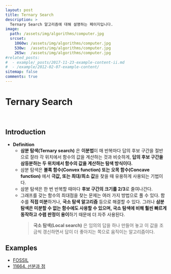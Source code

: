 ```yaml
---
layout: post
title: Ternary Search
description: >
  Ternary Search 알고리즘에 대해 설명하는 페이지입니다.
image: 
  path: /assets/img/algorithms/computer.jpg
  srcset:
    1060w: /assets/img/algorithms/computer.jpg
    530w:  /assets/img/algorithms/computer.jpg
    265w:  /assets/img/algorithms/computer.jpg
#related_posts:
#  - example/_posts/2017-11-23-example-content-ii.md
#  - /example/2012-02-07-example-content/
sitemap: false
comments: true
---
```


# Ternary Search

<br>

## Introduction
- **Definition**
  - **삼분 탐색(Ternary search)** 은 **이분법**이 매 반복마다 답의 후보 구간을 절반으로 잘라 각 위치에서 함수의 값을 계산하는 것과 비슷하게, **답의 후보 구간을 삼등분하는 두 위치에서 함수의 값을 계산하는 탐색 방식이다.**
  - 삼분 탐색은 **볼록 함수(Convex function) 또는 오목 함수(Concave function)** 에서 **극값, 또는 최대/최소 값**을 찾을 때 유용하게 사용되는 기법이다.
  - 삼분 탐색은 한 번 반복할 때마다 **후보 구간의 크기를 2/3**로 줄여나간다.
  - 그래프를 갖는 함수의 최대점을 찾는 문제는 여러 가지 방법으로 풀 수 있다. 함수를 **직접 미분**하거나, **국소 탐색 알고리즘** 등으로 해결할 수 있다. 그러나 **삼분 탐색은 미분할 수 없는 함수에도 사용할 수 있으며, 국소 탐색에 비해 훨씬 빠르게 동작하고 수렴 판정이 용이**하기 때문에 더 자주 사용된다.
    > **국소 탐색(Local search)** 은 임의의 답을 하나 만들어 놓고 이 값을 조금씩 갱신하면서 답이 더 좋아지는 쪽으로 움직이는 알고리즘이다.

## Examples
- <a href="https://github.com/HyunJinNo/Algorithm/blob/main/Ternary%20search/FOSSIL.java" target="_blank">FOSSIL</a>
- <a href="https://github.com/HyunJinNo/Algorithm/tree/main/%EB%B0%B1%EC%A4%80/Gold/11664.%E2%80%85%EC%84%A0%EB%B6%84%EA%B3%BC%E2%80%85%EC%A0%90" target="_blank">11664. 선분과 점</a>
